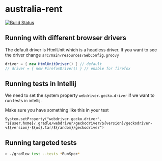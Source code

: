 # australia-rent

[![Build Status](https://travis-ci.org/thomashan/australia-rent.svg?branch=master)](https://travis-ci.org/thomashan/australia-rent)

## Running with different browser drivers
The default driver is HtmlUnit which is a headless driver.
If you want to see the driver change `src/main/resources/GebConfig.groovy`
```groovy
driver = { new HtmlUnitDriver() } // default
// driver = { new FirefoxDriver() } // enable for firefox
```

## Running tests in Intellij
We need to set the system property `webdriver.gecko.driver` if we want to run tests in intellij.

Make sure you have something like this in your test
```
System.setProperty("webdriver.gecko.driver", "${user.home}/.gradle/webdriver/geckodriver/${version}/geckodriver-v${version}-${os}.tar/${random}/geckodriver")
```


## Running targeted tests
```bash
> ./gradlew test --tests *RunSpec*
```
